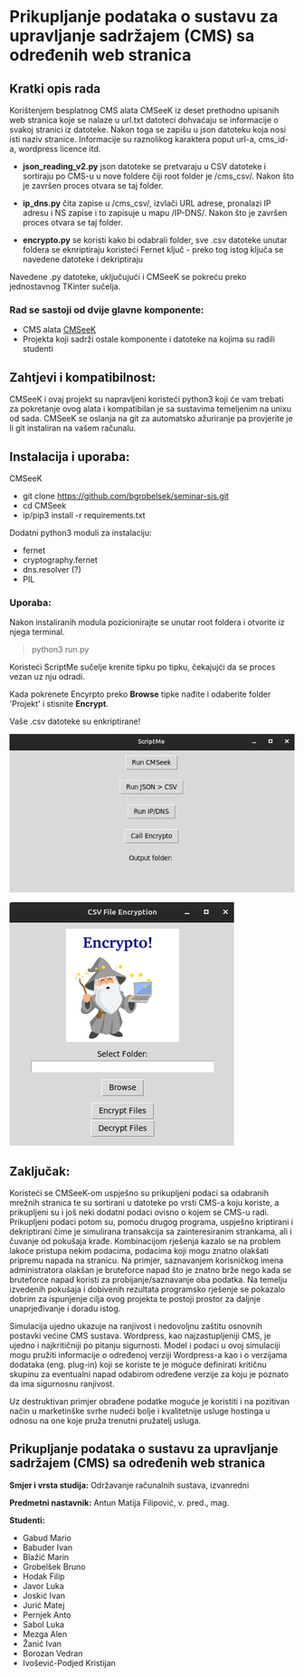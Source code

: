 # Prikupljanje podataka o sustavu za upravljanje sadržajem (CMS) sa određenih web stranica 

## Kratki opis rada
Korištenjem besplatnog CMS alata CMSeeK iz deset prethodno upisanih web stranica koje se nalaze u url.txt datoteci dohvaćaju se informacije o svakoj stranici iz datoteke. Nakon toga se zapišu u json datoteku koja nosi isti naziv stranice. Informacije su raznolikog karaktera poput url-a, cms_id-a, wordpress licence itd. 

* **json_reading_v2.py** json datoteke se pretvaraju u CSV datoteke i sortiraju po CMS-u u nove foldere čiji root folder je /cms_csv/. Nakon što je završen proces otvara se taj folder.

* **ip_dns.py** čita zapise u /cms_csv/, izvlači URL adrese, pronalazi IP adresu i NS zapise i to zapisuje u mapu /IP-DNS/. Nakon što je završen proces otvara se taj folder.

* **encrypto.py** se koristi kako bi odabrali folder, sve .csv datoteke unutar foldera se eknriptiraju koristeći Fernet ključ - preko tog istog ključa se navedene datoteke i dekriptiraju

Navedene .py datoteke, uključujući i CMSeeK se pokreću preko jednostavnog TKinter sučelja. 

### Rad se sastoji od dvije glavne komponente:
* CMS alata [CMSeeK](https://github.com/Tuhinshubhra/CMSeeK#requirements-and-compatibility)
* Projekta koji sadrži ostale komponente i datoteke na kojima su radili studenti

## Zahtjevi i kompatibilnost:
CMSeeK i ovaj projekt su napravljeni koristeći python3 koji će vam trebati za pokretanje ovog alata i kompatibilan je sa sustavima temeljenim na unixu od sada. CMSeeK se oslanja na git za automatsko ažuriranje pa provjerite je li git instaliran na vašem računalu.

## Instalacija i uporaba:
CMSeeK
* git clone https://github.com/bgrobelsek/seminar-sis.git
* cd CMSeek
* ip/pip3 install -r requirements.txt
  
Dodatni python3 moduli za instalaciju:
* fernet 
* cryptography.fernet
* dns.resolver (?)
* PIL
  
### Uporaba:
Nakon instaliranih modula pozicionirajte se unutar root foldera i otvorite iz njega terminal.
> python3 run.py

Koristeći ScriptMe sučelje krenite tipku po tipku, čekajujći da se proces vezan uz nju odradi.

Kada pokrenete Encyrpto preko **Browse** tipke nađite i odaberite folder 'Projekt' i stisnite **Encrypt**. 

Vaše .csv datoteke su enkriptirane!

![TKinter](Projekt/Screenshots/scriptme.png)

![Encrypto](Projekt/Screenshots/encrypto.png)


## Zaključak:

Koristeći se CMSeeK-om uspješno su prikupljeni podaci sa odabranih mrežnih stranica te su sortirani u datoteke po vrsti CMS-a koju koriste, a prikupljeni su i još neki dodatni podaci ovisno o kojem se CMS-u radi. Prikupljeni podaci potom su, pomoću drugog programa, uspješno kriptirani i dekriptirani čime je simulirana transakcija sa zainteresiranim strankama, ali i čuvanje od pokušaja krađe. Kombinacijom rješenja kazalo se na problem lakoće pristupa nekim podacima, podacima koji mogu znatno olakšati pripremu napada na stranicu. Na primjer, saznavanjem korisničkog imena administratora olakšan je bruteforce napad što je znatno brže nego kada se bruteforce napad koristi za probijanje/saznavanje oba podatka. Na temelju izvedenih pokušaja i dobivenih rezultata programsko rješenje se pokazalo dobrim za ispunjenje cilja ovog projekta te postoji prostor za daljnje unaprjeđivanje i doradu istog. 
 
Simulacija ujedno ukazuje na ranjivost i nedovoljnu zaštitu osnovnih postavki većine CMS sustava. Wordpress, kao najzastupljeniji CMS, je ujedno i najkritičniji po pitanju sigurnosti. Model  i podaci u ovoj simulaciji mogu pružiti informacije o određenoj verziji Wordpress-a kao i o verzijama dodataka (eng. plug-in) koji se koriste te je moguće definirati kritičnu skupinu za eventualni napad odabirom određene verzije za koju je poznato da ima sigurnosnu ranjivost. 
 
Uz destruktivan primjer obrađene podatke moguće je koristiti i na pozitivan način u marketinške svrhe nudeći bolje i kvalitetnije usluge hostinga u odnosu na one koje pruža trenutni pružatelj usluga.

## Prikupljanje podataka o sustavu za upravljanje sadržajem (CMS) sa određenih web stranica 

**Smjer i vrsta studija:** 
Održavanje računalnih sustava, izvanredni 

**Predmetni nastavnik:** 
Antun Matija Filipović, v. pred., mag.

**Studenti:** 
* Gabud Mario
* Babuder Ivan
* Blažić Marin
* Grobelšek Bruno
* Hodak Filip
* Javor Luka
* Joskić Ivan
* Jurić Matej
* Pernjek Anto
* Sabol Luka
* Mezga Alen
* Žanić Ivan
* Borozan Vedran
* Ivošević-Podjed Kristijan
   
